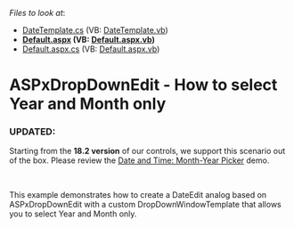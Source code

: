 <!-- default file list -->
*Files to look at*:

* [DateTemplate.cs](./CS/App_Code/DateTemplate.cs) (VB: [DateTemplate.vb](./VB/App_Code/DateTemplate.vb))
* **[Default.aspx](./CS/Default.aspx) (VB: [Default.aspx.vb](./VB/Default.aspx.vb))**
* [Default.aspx.cs](./CS/Default.aspx.cs) (VB: [Default.aspx.vb](./VB/Default.aspx.vb))
<!-- default file list end -->
# ASPxDropDownEdit - How to select Year and Month only

<h3>UPDATED:</h3>

<p>Starting from the <strong>18.2 version</strong> of our controls, we support this scenario out of the box. Please review the <a href="https://demos.devexpress.com/ASPxEditorsDemos/DateTime/MonthYearPicker.aspx">Date and Time: Month-Year Picker</a> demo.</p>

<br/>
<p>This example demonstrates how to create a DateEdit analog based on ASPxDropDownEdit with a custom DropDownWindowTemplate that allows you to select Year and Month only.</p>




